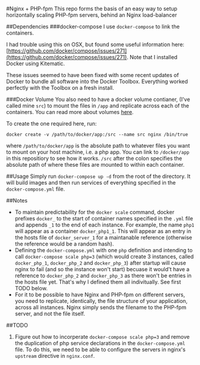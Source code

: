 #Nginx + PHP-fpm
This repo forms the basis of an easy way to setup horizontally scaling PHP-fpm servers, behind an Nginx load-balancer

##Dependencies
###docker-compose
I use `docker-compose` to link the containers.

I had trouble using this on OSX, but found some useful information here: [https://github.com/docker/compose/issues/271](https://github.com/docker/compose/issues/271). Note that I installed Docker using Kitematic.

These issues seemed to have been fixed with some recent updates of Docker to bundle all software into the Docker Toolbox. Everything worked perfectly with the Toolbox on a fresh install.

###Docker Volume
You also need to have a docker volume contianer, (I've called mine `src`) to mount the files in `/app` and replicate across each of the containers. You can read more about volumes [here](https://docs.docker.com/userguide/dockervolumes/).

To create the one required here, run:

`docker create -v /path/to/docker/app:/src --name src nginx /bin/true`

where `/path/to/docker/app` is the absolute path to whatever files you want to mount on your host machine, i.e. a php app. You can link to `/docker/app` in this repositiory to see how it works. `/src` after the colon specifies the absolute path of where these files are mounted to within each container.

##Usage
Simply run `docker-compose up -d` from the root of the directory. It will build images and then run services of everything specified in the `docker-compose.yml` file.



##Notes
* To maintain predictability for the `docker scale` command, docker prefixes `docker_` to the start of container names specified in the `.yml` file and appends `_1` to the end of each instance. For example, the name `php1` will appear as a container `docker_php1_1`. This will appear as an entry in the hosts file of `docker_server_1` for a maintanable reference (otherwise the reference would be a random hash).
* Defining the `docker-compose.yml` with one `php` definition and intending to call `docker-compose scale php=3` (which would create 3 instances, called `docker_php_1`, `docker_php_2` and `docker_php_3`) after startup will cause nginx to fail (and so the instance won't start) becuase it would't have a reference to `docker_php_2` and `docker_php_3` as there won't be entries in the hosts file yet. That's why I defined them all indivitually. See first TODO below.
* For it to be possible to have Nginx and PHP-fpm on different servers, you need to replicate, identically, the file structure of your application, across all instances. Nginx simply sends the filename to the PHP-fpm server, and not the file itself.

##TODO
1. Figure out how to incorperate `docker-compose scale php=3` and remove the duplication of php service declarations in the `docker-compose.yml` file. To do this, we need to be able to configure the servers in nginx's `upstream` directive in `nginx.conf`.

